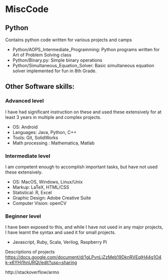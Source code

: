 # MiscCode

## Python
Contains python code written for various projects and camps
* Python/AOPS_Intermediate_Programming: Python programs written for Art of Problem Solving class
* Python/Binary.py: Simple binary operations
* Python/Simultaneous_Equation_Solver: Basic simultaneous equation solver implemented for fun in 8th Grade.

## Other Software skills:
### Advanced level
I have had significant instruction on these and used these extensively for at least 3 years in multiple and complex projects.
* OS: Android
* Languages: Java, Python, C++
* Tools: Git, SolidWorks
* Math processing : Mathematica, Matlab
### Intermediate level
I am competent enough to accomplish important tasks, but have not used these extensively.
* OS: MacOS, Windows, Linux/Unix
* Markup: LaTeX, HTML/CSS
* Statistical: R, Excel
* Graphic Design: Adobe Creative Suite
* Computer Vision: openCV
### Beginner level
I have been exposed to this, and while I have not used in any major projects, I have learnt the syntax and used it for small projects.
* Javascript, Ruby, Scala, Verilog, Raspberry Pi

Descriptions of projects https://docs.google.com/document/d/1gLPvnLjZzMeb19DknRVEqlH44g1O4k-x6YHj1hnURQI/edit?usp=sharing 

http://stackoverflow/armo 
